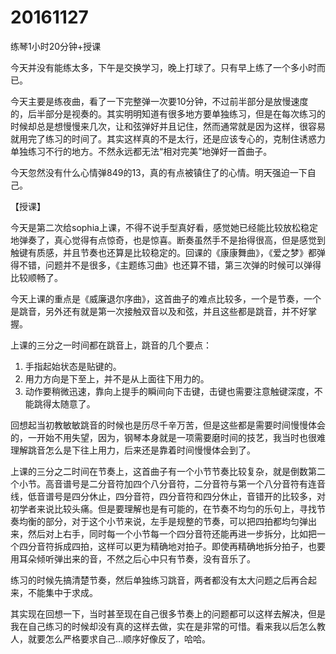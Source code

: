 # 20161127

练琴1小时20分钟+授课

今天并没有能练太多，下午是交换学习，晚上打球了。只有早上练了一个多小时而已。

今天主要是练夜曲，看了一下完整弹一次要10分钟，不过前半部分是放慢速度的，后半部分是视奏的。其实明明知道有很多地方要单独练习，但是在每次练习的时候却总是想慢慢来几次，让和弦弹好并且记住，然而通常就是因为这样，很容易就用完了练习的时间了。其实这样真的不是太行，还是应该专心的，克制住诱惑力单独练习不行的地方。不然永远都无法“相对完美”地弹好一首曲子。

今天忽然没有什么心情弹849的13，真的有点被镇住了的心情。明天强迫一下自己。

【授课】

今天是第二次给sophia上课，不得不说手型真好看，感觉她已经能比较放松稳定地弹奏了，真心觉得有点惊奇，也是惊喜。断奏虽然手不是抬得很高，但是感觉到触键有质感，并且节奏也还算是比较稳定的。回课的《康康舞曲》，《爱之梦》都弹得不错，问题并不是很多，《主题练习曲》也还算不错，第三次弹的时候可以弹得比较顺畅了。

今天上课的重点是《威廉退尔序曲》，这首曲子的难点比较多，一个是节奏，一个是跳音，另外还有就是第一次接触双音以及和弦，并且这些都是跳音，并不好掌握。

上课的三分之一时间都在跳音上，跳音的几个要点：

1. 手指起始状态是贴键的。
2. 用力方向是下至上，并不是从上面往下用力的。
3. 动作要稍微迅速，靠向上提手的瞬间向下击键，击键也需要注意触键深度，不能跳得太随意了。

回想起当初教敏敏跳音的时候也是历尽千辛万苦，但是这些都是需要时间慢慢体会的，一开始不用失望，因为，钢琴本身就是一项需要磨时间的技艺，我当时也很难理解跳音怎么是下往上用力，后来还是靠着时间慢慢体会到了。

上课的三分之二时间在节奏上，这首曲子有一个小节节奏比较复杂，就是倒数第二个小节。高音谱号是二分音符加四个八分音符，二分音符与第一个八分音符有连音线，低音谱号是四分休止，四分音符，四分音符和四分休止，音错开的比较多，对初学者来说比较头痛。但是要理解也是有可能的，在节奏不均匀的乐句上，寻找节奏均衡的部分，对于这个小节来说，左手是规整的节奏，可以把四拍都均匀弹出来，然后对上右手，同时每一个小节每一个四分音符还能再进一步拆分，比如把一个四分音符拆成四拍，这样可以更为精确地对拍子。即使再精确地拆分拍子，也要用耳朵倾听弹出来的音，不然之后心中只有节奏，没有音乐了。

练习的时候先搞清楚节奏，然后单独练习跳音，两者都没有太大问题之后再合起来，不能集中于求成。

其实现在回想一下，当时甚至现在自己很多节奏上的问题都可以这样去解决，但是我在自己练习的时候却没有真的这样去做，实在是非常的可惜。看来我以后怎么教人，就要怎么严格要求自己...顺序好像反了，哈哈。
